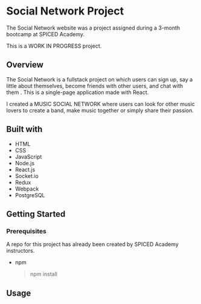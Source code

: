 # Social Network Project

The Social Network website was a project assigned during a 3-month bootcamp at SPICED Academy.

This is a WORK IN PROGRESS project.

## Overview

The Social Network is a fullstack project on which users can sign up, say a little about themselves, become friends with other users, and chat with them . This is a single-page application made with React.

I created a MUSIC SOCIAL NETWORK where users can look for other music lovers to create a band, make music together or simply share their passion.

## Built with

-   HTML
-   CSS
-   JavaScript
-   Node.js
-   React.js
-   Socket.io
-   Redux
-   Webpack
-   PostgreSQL

## Getting Started

### Prerequisites

A repo for this project has already been created by SPICED Academy instructors.

-   npm
    > npm install

## Usage
